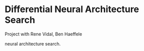 # Differential Neural Architecture Search

Project with Rene Vidal, Ben Haeffele

neural architecture search. 
